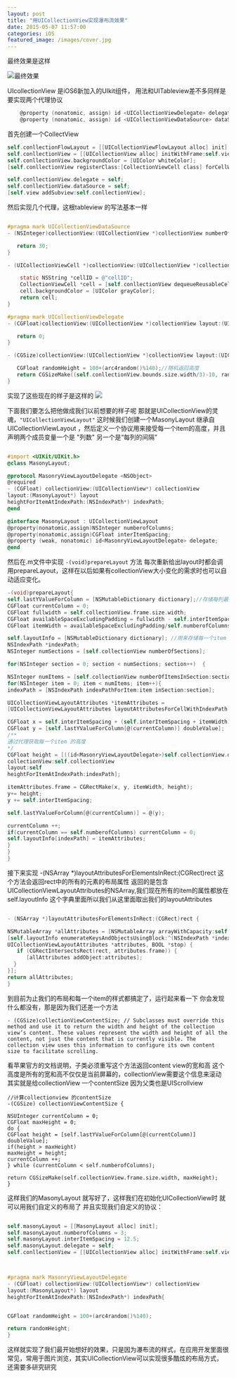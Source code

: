 ```yaml
---
layout: post
title: "用UICollectionView实现瀑布流效果"
date: 2015-05-07 11:57:00
categories: iOS
featured_image: /images/cover.jpg
---
```


最终效果是这样

![最终效果](https://github.com/rhythmcity/rhythmcity.github.io/raw/master/images/waterFlow/Effect.png)


UIcollectionView 是iOS6新加入的UIkit组件，
用法和UITableview差不多同样是要实现两个代理协议

```objective-c
    @property (nonatomic, assign) id <UICollectionViewDelegate> delegate;
    @property (nonatomic, assign) id <UICollectionViewDataSource> dataSource;
```

首先创建一个CollectView

```objective-c
self.conllectionFlowLayout = [[UICollectionViewFlowLayout alloc] init];
self.conllectionView = [[UICollectionView alloc] initWithFrame:self.view.bounds collectionViewLayout:self.conllectionFlowLayout];
self.conllectionView.backgroundColor = [UIColor whiteColor];
[self.conllectionView registerClass:[CollectionViewCell class] forCellWithReuseIdentifier:@"cellID"];

self.conllectionView.delegate = self;
self.conllectionView.dataSource = self;
[self.view addSubview:self.conllectionView];
```
然后实现几个代理，这根tableview 的写法基本一样

```objective-c

#pragma mark UICollectionViewDataSource
- (NSInteger)collectionView:(UICollectionView *)collectionView numberOfItemsInSection:(NSInteger)section{

   return 30;
}

- (UICollectionViewCell *)collectionView:(UICollectionView *)collectionView cellForItemAtIndexPath:(NSIndexPath *)indexPath{

    static NSString *cellID = @"cellID";
    CollectionViewCell *cell = [self.conllectionView dequeueReusableCellWithReuseIdentifier:cellID forIndexPath:indexPath];
    cell.backgroundColor = [UIColor grayColor];
    return cell;
}

#pragma mark UICollectionViewDelegate
- (CGFloat)collectionView:(UICollectionView *)collectionView layout:(UICollectionViewLayout*)collectionViewLayout minimumInteritemSpacingForSectionAtIndex:(NSInteger)section{

   return 0;
}

- (CGSize)collectionView:(UICollectionView *)collectionView layout:(UICollectionViewLayout*)collectionViewLayout sizeForItemAtIndexPath:(NSIndexPath *)indexPath{

   CGFloat randomHeight = 100+(arc4random()%140);//随机返回高度
   return CGSizeMake((self.conllectionView.bounds.size.width/3)-10, randomHeight);
}

```
实现了这些现在的样子是这样的
![](https://github.com/rhythmcity/rhythmcity.github.io/raw/master/images/waterFlow/nomal.png)

下面我们要怎么把他做成我们以前想要的样子呢 那就是UICollectionView的灵魂，` "UICollectionViewLayout" `
这时候我们创建一个MasonyLayout 继承自UICollectionViewLayout ，然后定义一个协议用来接受每一个item的高度，并且声明两个成员变量一个是 "列数" 另一个是“每列的间隔”

```objective-c

#import <UIKit/UIKit.h>
@class MasonyLayout;

@protocol MasonryViewLayoutDelegate <NSObject>
@required
- (CGFloat) collectionView:(UICollectionView*) collectionView
layout:(MasonyLayout*) layout
heightForItemAtIndexPath:(NSIndexPath*) indexPath;
@end

@interface MasonyLayout : UICollectionViewLayout
@property(nonatomic,assign)NSInteger numberofColumns;
@property(nonatomic,assign)CGFloat interItemSpacing;
@property (weak, nonatomic) id<MasonryViewLayoutDelegate> delegate;
@end

```
然后在.m文件中实现 `-(void)prepareLayout` 方法 每次重新给出layout时都会调用prepareLayout，这样在以后如果有collectionView大小变化的需求时也可以自动适应变化。

```objective-c
-(void)prepareLayout{
self.lastYValueForColumn = [NSMutableDictionary dictionary];//存储每列最后一个的item信息 用来计算下一列起始位置
CGFloat currentColumn = 0;
CGFloat fullwidth = self.collectionView.frame.size.width;
CGFloat availableSpaceExcludingPadding = fullwidth - self.interItemSpacing*(self.numberofColumns+1);
CGFloat itemWidth = availableSpaceExcludingPadding/self.numberofColumns;

self.layoutInfo = [NSMutableDictionary dictionary]; //用来存储每一个item 的布局信息
NSIndexPath *indexPath;
NSInteger numSections = [self.collectionView numberOfSections];

for(NSInteger section = 0; section < numSections; section++)  {

NSInteger numItems = [self.collectionView numberOfItemsInSection:section];
for(NSInteger item = 0; item < numItems; item++){
indexPath = [NSIndexPath indexPathForItem:item inSection:section];

UICollectionViewLayoutAttributes *itemAttributes =
[UICollectionViewLayoutAttributes layoutAttributesForCellWithIndexPath:indexPath];

CGFloat x = self.interItemSpacing + (self.interItemSpacing + itemWidth) * currentColumn;
CGFloat y = [self.lastYValueForColumn[@(currentColumn)] doubleValue];
/**
通过代理获取每一个item 的高度
*/
CGFloat height = [((id<MasonryViewLayoutDelegate>)self.collectionView.delegate)
collectionView:self.collectionView
layout:self
heightForItemAtIndexPath:indexPath];

itemAttributes.frame = CGRectMake(x, y, itemWidth, height);
y+= height;
y += self.interItemSpacing;

self.lastYValueForColumn[@(currentColumn)] = @(y);

currentColumn ++;
if(currentColumn == self.numberofColumns) currentColumn = 0;
self.layoutInfo[indexPath] = itemAttributes;
}
}
}

```

接下来实现 -(NSArray *)layoutAttributesForElementsInRect:(CGRect)rect  这个方法会返回rect中的所有的元素的布局属性
返回的是包含UICollectionViewLayoutAttributes的NSArray,我们现在所有的item的属性都放在 self.layoutInfo 这个字典里面所以我们从这里面取出我们的layoutAttributes

```objective-c

- (NSArray *)layoutAttributesForElementsInRect:(CGRect)rect {

NSMutableArray *allAttributes = [NSMutableArray arrayWithCapacity:self.layoutInfo.count];
[self.layoutInfo enumerateKeysAndObjectsUsingBlock:^(NSIndexPath *indexPath,
UICollectionViewLayoutAttributes *attributes, BOOL *stop) {
   if (CGRectIntersectsRect(rect, attributes.frame)) {
      [allAttributes addObject:attributes];
  }
}];
return allAttributes;
}

```

到目前为止我们的布局和每一个item的样式都搞定了，运行起来看一下 你会发现什么都没有，那是因为我们还差一个方法

```
- (CGSize)collectionViewContentSize; // Subclasses must override this method and use it to return the width and height of the collection view’s content. These values represent the width and height of all the content, not just the content that is currently visible. The collection view uses this information to configure its own content size to facilitate scrolling.
```
看苹果官方的文档说明，子类必须重写这个方法返回content view的宽和高 这个高度是所有的宽和高不仅仅是当前屏幕的，collectionView需要这个信息来滚动 其实就是给collectionView 一个contentSize  因为父类也是UIScrollview

```
//计算collectionview 的contentSize
-(CGSize) collectionViewContentSize {

NSUInteger currentColumn = 0;
CGFloat maxHeight = 0;
do {
CGFloat height = [self.lastYValueForColumn[@(currentColumn)] doubleValue];
if(height > maxHeight)
maxHeight = height;
currentColumn ++;
} while (currentColumn < self.numberofColumns);

return CGSizeMake(self.collectionView.frame.size.width, maxHeight);
}

```
这样我们的MasonyLayout 就写好了，这样我们在初始化UICollectionView时 就可以用我们自定义的布局了 并且实现我们自定义的协议：

```objective-c

self.masonyLayout = [[MasonyLayout alloc] init];
self.masonyLayout.numberofColumns = 3;
self.masonyLayout.interItemSpacing = 12.5;
self.masonyLayout.delegate = self;
self.conllectionView = [[UICollectionView alloc] initWithFrame:self.view.bounds collectionViewLayout:self.masonyLayout];



#pragma mark MasonryViewLayoutDelegate
- (CGFloat) collectionView:(UICollectionView*) collectionView
layout:(MasonyLayout*) layout
heightForItemAtIndexPath:(NSIndexPath*) indexPath{


CGFloat randomHeight = 100+(arc4random()%140);

return randomHeight;
}

```

这样就实现了我们最开始想好的效果，只是因为瀑布流的样式，在应用开发里面很常见，常用于图片浏览，其实UICollectionView可以实现很多酷炫的布局方式，还需要多研究研究









